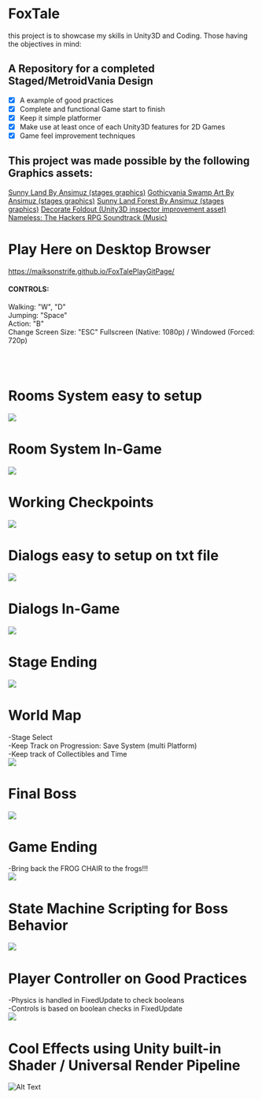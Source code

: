 # FoxTale
this project is to showcase my skills in Unity3D and Coding.
Those having the objectives in mind:

## A Repository for a completed Staged/MetroidVania Design
- [x] A example of good practices
- [x] Complete and functional Game start to finish
- [x] Keep it simple platformer
- [x] Make use at least once of each Unity3D features for 2D Games
- [x] Game feel improvement techniques

## This project was made possible by the following Graphics assets:
[Sunny Land By Ansimuz (stages graphics)](https://assetstore.unity.com/packages/2d/characters/sunny-land-103349)
[Gothicvania Swamp Art By Ansimuz (stages graphics)](https://assetstore.unity.com/packages/2d/characters/gothicvania-swamp-152865)
[Sunny Land Forest By Ansimuz (stages graphics)](https://assetstore.unity.com/packages/2d/characters/sunny-land-forest-108124)
[Decorate Foldout (Unity3D inspector improvement asset)](https://github.com/PixeyeHQ/InspectorFoldoutGroup)
[Nameless: The Hackers RPG Soundtrack (Music)](https://freemusicarchive.org/music/BoxCat_Games/Nameless_the_Hackers_RPG_Soundtrack)


# Play Here on Desktop Browser
https://maiksonstrife.github.io/FoxTalePlayGitPage/
<h4>CONTROLS:</h4>
Walking: "W", "D"<br>
Jumping: "Space"<br>
Action: "B"<br>
Change Screen Size: "ESC" Fullscreen (Native: 1080p) / Windowed (Forced: 720p)

<br><br>

# Rooms System easy to setup
![](img/RoomsSystem.png)

# Room System In-Game
![](img/RoomsSystem_InGame.png)

# Working Checkpoints
![](img/Checkpoints.png)

# Dialogs easy to setup on txt file
![](img/txtExample.png)

# Dialogs In-Game
![](img/txt_InGame.png)

# Stage Ending
![](img/Finishing_Stages.png)

# World Map
-Stage Select<br>
-Keep Track on Progression: Save System (multi Platform)<br>
-Keep track of Collectibles and Time<br>
![](img/Wolrd_Map.png)

# Final Boss
![](img/FinalBoss.png)

# Game Ending
-Bring back the FROG CHAIR to the frogs!!!<br>
![](img/FrogChairIsFound.png)

# State Machine Scripting for Boss Behavior
![](img/BehaviorStateMachine.png)

# Player Controller on Good Practices
-Physics is handled in FixedUpdate to check booleans<br>
-Controls is based on boolean checks in FixedUpdate<br>
![](img/PlayerPhysics.png)

# Cool Effects using Unity built-in Shader / Universal Render Pipeline
![Alt Text](https://media.giphy.com/media/UsAGaiJuVnB1A6JwyY/giphy.gif)

